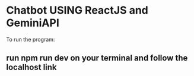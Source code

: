 # Chatbot USING ReactJS and GeminiAPI

To run the program:
## run npm run dev on your terminal and follow the localhost link
